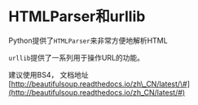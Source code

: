 # HTMLParser和urllib

Python提供了`HTMLParser`来非常方便地解析HTML

`urllib`提供了一系列用于操作URL的功能。

建议使用BS4， 文档地址  
[http://beautifulsoup.readthedocs.io/zh\_CN/latest/\#](http://beautifulsoup.readthedocs.io/zh_CN/latest/#)





